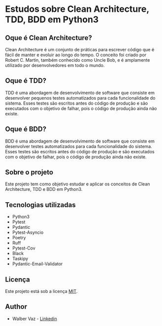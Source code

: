 # Estudos sobre Clean Architecture, TDD, BDD em Python3

## Oque é Clean Architecture?

Clean Architecture é um conjunto de práticas para escrever código que é fácil de manter e evoluir ao longo do tempo. O conceito foi criado por Robert C. Martin, também conhecido como Uncle Bob, e é amplamente utilizado por desenvolvedores em todo o mundo.

## Oque é TDD?

TDD é uma abordagem de desenvolvimento de software que consiste em desenvolver pequenos testes automatizados para cada funcionalidade do sistema. Esses testes são escritos antes do código de produção e são executados com o objetivo de falhar, pois o código de produção ainda não existe.

## Oque é BDD?

BDD é uma abordagem de desenvolvimento de software que consiste em desenvolver testes automatizados para cada funcionalidade do sistema. Esses testes são escritos antes do código de produção e são executados com o objetivo de falhar, pois o código de produção ainda não existe.

## Sobre o projeto

Este projeto tem como objetivo estudar e aplicar os conceitos de Clean Architecture, TDD e BDD em Python3.

## Tecnologias utilizadas

- Python3
- Pytest
- Pydantic
- Pytest-Asyncio
- Poetry
- Ruff
- Pytest-Cov
- Black
- Taskipy
- Pydantic-Email-Validator

## Licença

Este projeto está sob a licença [MIT](./LICENSE).

## Author

- Walber Vaz - [Linkedin](https://www.linkedin.com/in/walber-vaz/)
